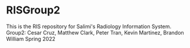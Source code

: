 # RISGroup2
This is the RIS repository for Salimi's Radiology Information System. 
Group2: Cesar Cruz, Matthew Clark, Peter Tran, Kevin Martinez, Brandon William
Spring 2022
